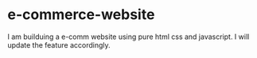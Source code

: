 # e-commerce-website
I am builduing a e-comm website using pure html css and javascript. I will update the feature accordingly.
